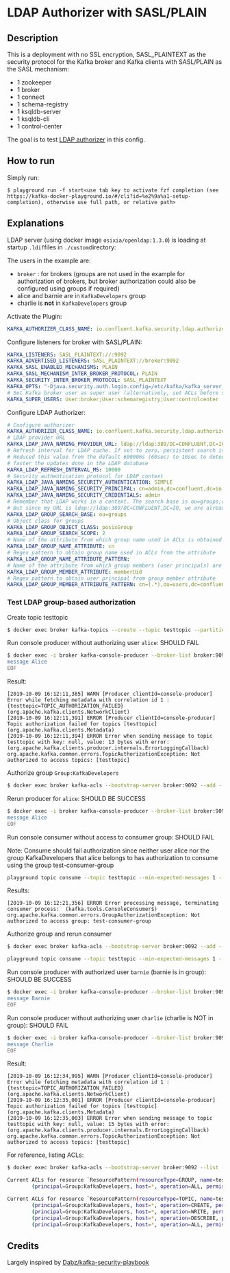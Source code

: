 # LDAP Authorizer with SASL/PLAIN

## Description

This is a deployment with no SSL encryption, SASL_PLAINTEXT as the security protocol for the Kafka broker and Kafka clients with SASL/PLAIN as the SASL mechanism:

* 1 zookeeper
* 1 broker
* 1 connect
* 1 schema-registry
* 1 ksqldb-server
* 1 ksqldb-cli
* 1 control-center

The goal is to test [LDAP authorizer](https://docs.confluent.io/current/security/ldap-authorizer/quickstart.html#using-the-ldap-auth-long) in this config.

## How to run

Simply run:

```
$ playground run -f start<use tab key to activate fzf completion (see https://kafka-docker-playground.io/#/cli?id=%e2%9a%a1-setup-completion), otherwise use full path, or relative path>
```

## Explanations

LDAP server (using docker image `osixia/openldap:1.3.0`) is loading at startup `.ldif`files in `./custom`directory:

The users in the example are:

* `broker` : for brokers (groups are not used in the example for authorization of brokers, but broker authorization could also be configured using groups if required)
* alice and barnie are in `KafkaDevelopers` group
* charlie is **not** in `KafkaDevelopers` group

Activate the Plugin:

```yml
KAFKA_AUTHORIZER_CLASS_NAME: io.confluent.kafka.security.ldap.authorizer.LdapAuthorizer
```

Configure listeners for broker with SASL/PLAIN:

```yml
KAFKA_LISTENERS: SASL_PLAINTEXT://:9092
KAFKA_ADVERTISED_LISTENERS: SASL_PLAINTEXT://broker:9092
KAFKA_SASL_ENABLED_MECHANISMS: PLAIN
KAFKA_SASL_MECHANISM_INTER_BROKER_PROTOCOL: PLAIN
KAFKA_SECURITY_INTER_BROKER_PROTOCOL: SASL_PLAINTEXT
KAFKA_OPTS: "-Djava.security.auth.login.config=/etc/kafka/kafka_server_jaas.conf"
# Set Kafka broker user as super user (alternatively, set ACLs before starting brokers)
KAFKA_SUPER_USERS: User:broker;User:schemaregistry;User:controlcenter
```

Configure LDAP Authorizer:

```yml
# Configure authorizer
KAFKA_AUTHORIZER_CLASS_NAME: io.confluent.kafka.security.ldap.authorizer.LdapAuthorizer
# LDAP provider URL
KAFKA_LDAP_JAVA_NAMING_PROVIDER_URL: ldap://ldap:389/DC=CONFLUENT,DC=IO
# Refresh interval for LDAP cache. If set to zero, persistent search is used.
# Reduced this value from the default 60000ms (60sec) to 10sec to detect
# faster the updates done in the LDAP database
KAFKA_LDAP_REFRESH_INTERVAL_MS: 10000
# Security authentication protocol for LDAP context
KAFKA_LDAP_JAVA_NAMING_SECURITY_AUTHENTICATION: SIMPLE
KAFKA_LDAP_JAVA_NAMING_SECURITY_PRINCIPAL: cn=admin,dc=confluent,dc=io
KAFKA_LDAP_JAVA_NAMING_SECURITY_CREDENTIALS: admin
# Remember that LDAP works in a context. The search base is ou=groups,dc=confluent,dc=io
# But since my URL is ldap://ldap:389/DC=CONFLUENT,DC=IO, we are already working in the dc=confluent,dc=io context
KAFKA_LDAP_GROUP_SEARCH_BASE: ou=groups
# Object class for groups
KAFKA_LDAP_GROUP_OBJECT_CLASS: posixGroup
KAFKA_LDAP_GROUP_SEARCH_SCOPE: 2
# Name of the attribute from which group name used in ACLs is obtained
KAFKA_LDAP_GROUP_NAME_ATTRIBUTE: cn
# Regex pattern to obtain group name used in ACLs from the attribute
KAFKA_LDAP_GROUP_NAME_ATTRIBUTE_PATTERN:
# Name of the attribute from which group members (user principals) are obtained
KAFKA_LDAP_GROUP_MEMBER_ATTRIBUTE: memberUid
# Regex pattern to obtain user principal from group member attribute
KAFKA_LDAP_GROUP_MEMBER_ATTRIBUTE_PATTERN: cn=(.*),ou=users,dc=confluent,dc=io
```

### Test LDAP group-based authorization

Create topic testtopic

```bash
$ docker exec broker kafka-topics --create --topic testtopic --partitions 10 --replication-factor 1 --bootstrap-server broker:9092
```

Run console producer without authorizing user `alice`: SHOULD FAIL

```bash
$ docker exec -i broker kafka-console-producer --broker-list broker:9092 --topic testtopic --producer.config /service/kafka/users/alice.properties << EOF
message Alice
EOF
```

Result:

```
[2019-10-09 16:12:11,385] WARN [Producer clientId=console-producer] Error while fetching metadata with correlation id 1 : {testtopic=TOPIC_AUTHORIZATION_FAILED} (org.apache.kafka.clients.NetworkClient)
[2019-10-09 16:12:11,391] ERROR [Producer clientId=console-producer] Topic authorization failed for topics [testtopic] (org.apache.kafka.clients.Metadata)
[2019-10-09 16:12:11,394] ERROR Error when sending message to topic testtopic with key: null, value: 13 bytes with error: (org.apache.kafka.clients.producer.internals.ErrorLoggingCallback)
org.apache.kafka.common.errors.TopicAuthorizationException: Not authorized to access topics: [testtopic]
```

Authorize group `Group:KafkaDevelopers`

```bash
$ docker exec broker kafka-acls --bootstrap-server broker:9092 --add --topic=testtopic --producer --allow-principal="Group:KafkaDevelopers" --command-config /service/kafka/users/kafka.properties
```

Rerun producer for `alice`: SHOULD BE SUCCESS

```bash
$ docker exec -i broker kafka-console-producer --broker-list broker:9092 --topic testtopic --producer.config /service/kafka/users/alice.properties << EOF
message Alice
EOF
```

Run console consumer without access to consumer group: SHOULD FAIL

Note: Consume should fail authorization since neither user alice nor the group KafkaDevelopers that alice belongs to has authorization to consume using the group test-consumer-group

```bash
playground topic consume --topic testtopic --min-expected-messages 1 --timeout 60
```

Results:

```
[2019-10-09 16:12:21,356] ERROR Error processing message, terminating consumer process:  (kafka.tools.ConsoleConsumer$)
org.apache.kafka.common.errors.GroupAuthorizationException: Not authorized to access group: test-consumer-group
```


Authorize group and rerun consumer

```bash
$ docker exec broker kafka-acls --bootstrap-server broker:9092 --add --topic=testtopic --group test-consumer-group --allow-principal="Group:KafkaDevelopers" --command-config /service/kafka/users/kafka.properties

playground topic consume --topic testtopic --min-expected-messages 1 --timeout 60
```

Run console producer with authorized user `barnie` (barnie is in group): SHOULD BE SUCCESS

```bash
$ docker exec -i broker kafka-console-producer --broker-list broker:9092 --topic testtopic --producer.config /service/kafka/users/barnie.properties << EOF
message Barnie
EOF
```

Run console producer without authorizing user `charlie` (charlie is NOT in group): SHOULD FAIL

```bash
$ docker exec -i broker kafka-console-producer --broker-list broker:9092 --topic testtopic --producer.config /service/kafka/users/charlie.properties << EOF
message Charlie
EOF
```

Result:

```
[2019-10-09 16:12:34,995] WARN [Producer clientId=console-producer] Error while fetching metadata with correlation id 1 : {testtopic=TOPIC_AUTHORIZATION_FAILED} (org.apache.kafka.clients.NetworkClient)
[2019-10-09 16:12:35,001] ERROR [Producer clientId=console-producer] Topic authorization failed for topics [testtopic] (org.apache.kafka.clients.Metadata)
[2019-10-09 16:12:35,003] ERROR Error when sending message to topic testtopic with key: null, value: 15 bytes with error: (org.apache.kafka.clients.producer.internals.ErrorLoggingCallback)
org.apache.kafka.common.errors.TopicAuthorizationException: Not authorized to access topics: [testtopic]
```


For reference, listing ACLs:

```bash
$ docker exec broker kafka-acls --bootstrap-server broker:9092 --list --command-config /service/kafka/users/kafka.properties

Current ACLs for resource `ResourcePattern(resourceType=GROUP, name=test-consumer-group, patternType=LITERAL)`:
        (principal=Group:KafkaDevelopers, host=*, operation=ALL, permissionType=ALLOW)

Current ACLs for resource `ResourcePattern(resourceType=TOPIC, name=testtopic, patternType=LITERAL)`:
        (principal=Group:KafkaDevelopers, host=*, operation=CREATE, permissionType=ALLOW)
        (principal=Group:KafkaDevelopers, host=*, operation=WRITE, permissionType=ALLOW)
        (principal=Group:KafkaDevelopers, host=*, operation=DESCRIBE, permissionType=ALLOW)
        (principal=Group:KafkaDevelopers, host=*, operation=ALL, permissionType=ALLOW)
```

## Credits

Largely inspired by [Dabz/kafka-security-playbook](https://github.com/Dabz/kafka-security-playbook/tree/master/ldap)